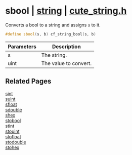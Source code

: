 # sbool | [string](https://github.com/RandyGaul/cute_framework/blob/master/docs/string_readme.md) | [cute_string.h](https://github.com/RandyGaul/cute_framework/blob/master/include/cute_string.h)

Converts a bool to a string and assigns `s` to it.

```cpp
#define sbool(s, b) cf_string_bool(s, b)
```

Parameters | Description
--- | ---
s | The string.
uint | The value to convert.

## Related Pages

[sint](https://github.com/RandyGaul/cute_framework/blob/master/docs/string/sint.md)  
[suint](https://github.com/RandyGaul/cute_framework/blob/master/docs/string/suint.md)  
[sfloat](https://github.com/RandyGaul/cute_framework/blob/master/docs/string/sfloat.md)  
[sdouble](https://github.com/RandyGaul/cute_framework/blob/master/docs/string/sdouble.md)  
[shex](https://github.com/RandyGaul/cute_framework/blob/master/docs/string/shex.md)  
[stobool](https://github.com/RandyGaul/cute_framework/blob/master/docs/string/stobool.md)  
stint  
[stouint](https://github.com/RandyGaul/cute_framework/blob/master/docs/string/stouint.md)  
[stofloat](https://github.com/RandyGaul/cute_framework/blob/master/docs/string/stofloat.md)  
[stodouble](https://github.com/RandyGaul/cute_framework/blob/master/docs/string/stodouble.md)  
[stohex](https://github.com/RandyGaul/cute_framework/blob/master/docs/string/stohex.md)  
